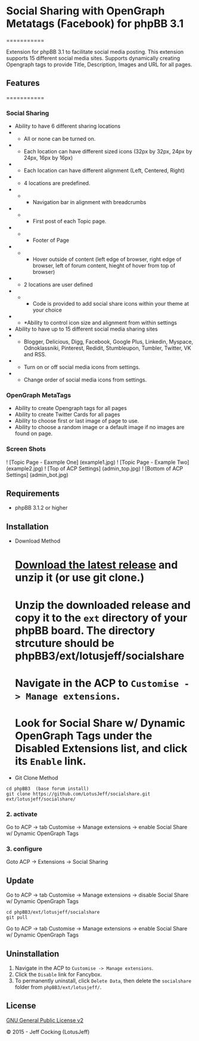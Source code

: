 # Social Sharing with OpenGraph Metatags (Facebook) for phpBB 3.1
===========

Extension for phpBB 3.1 to facilitate social media posting. This extension supports 15 different social media sites. Supports dynamically creating Opengraph tags to provide Title, Description, Images and URL for all pages.

##	Features
===========
###	Social Sharing
* Ability to have 6 different sharing locations
* * All or none can be turned on.
* *	Each location can have different sized icons (32px by 32px, 24px by 24px, 16px by 16px)
* *	Each location can have different alignment (Left, Centered, Right)
* *	4 locations are predefined.
* *	* Navigation bar in alignment with breadcrumbs
* *	* First post of each Topic page.
* *	* Footer of Page
* *	* Hover outside of content (left edge of browser, right edge of browser, left of forum content, hieght of hover from top of browser)
* *	2 locations are user defined
* *	* Code is provided to add social share icons within your theme at your choice
* *	*Ability to control icon size and alignment from within settings
* Ability to have up to 15 different social media sharing sites
* *	Blogger, Delicious, Digg, Facebook, Google Plus, Linkedin, Myspace, Odnoklassniki, Pinterest, Redidit, Stumbleupon, Tumbler, Twitter, VK and RSS.
* *	Turn on or off social media icons from settings.
* *	Change order of social media icons from settings.
###	OpenGraph MetaTags
* Ability to create Opengraph tags for all pages
* Ability to create Twitter Cards for all pages
* Ability to choose first or last image of page to use.
* Ability to choose a random image or a default image if no images are found on page.
### Screen Shots
! [Topic Page - Eaxmple One] (example1.jpg) 
! [Topic Page - Example Two] (example2.jpg) 
! [Top of ACP Settings] (admin_top.jpg) 
! [Bottom of ACP Settings] (admin_bot.jpg) 

## Requirements
* phpBB 3.1.2 or higher

## Installation
* Download Method
	# [Download the latest release](https://github.com/LotusJeff/socialshare) and unzip it (or use git clone.)
	# Unzip the downloaded release and copy it to the `ext` directory of your phpBB board. The directory strcuture should be phpBB3/ext/lotusjeff/socialshare
	# Navigate in the ACP to `Customise -> Manage extensions`.
	# Look for Social Share w/ Dynamic OpenGraph Tags under the Disabled Extensions list, and click its `Enable` link.

 * Git Clone Method

```
cd phpBB3  (base forum install)
git clone https://github.com/LotusJeff/socialshare.git ext/lotusjeff/socialshare/
```

### 2. activate
Go to ACP -> tab Customise -> Manage extensions -> enable Social Share w/ Dynamic OpenGraph Tags

### 3. configure

Goto ACP -> Extensions -> Social Sharing

## Update

Go to ACP -> tab Customise -> Manage extensions -> disable Social Share w/ Dynamic OpenGraph Tags

```
cd phpBB3/ext/lotusjeff/socialshare
git pull
```

Go to ACP -> tab Customise -> Manage extensions -> enable Social Share w/ Dynamic OpenGraph Tags

## Uninstallation
1. Navigate in the ACP to `Customise -> Manage extensions`.
2. Click the `Disable` link for Fancybox.
3. To permanently uninstall, click `Delete Data`, then delete the `socialshare` folder from `phpBB3/ext/lotusjeff/`.

## License
[GNU General Public License v2](http://opensource.org/licenses/GPL-2.0)

© 2015 - Jeff Cocking (LotusJeff)
